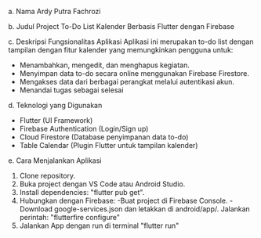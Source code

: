 a. Nama
Ardy Putra Fachrozi

b. Judul Project
To-Do List Kalender Berbasis Flutter dengan Firebase

c. Deskripsi Fungsionalitas Aplikasi
Aplikasi ini merupakan to-do list dengan tampilan dengan fitur kalender yang memungkinkan pengguna untuk:
- Menambahkan, mengedit, dan menghapus kegiatan.
- Menyimpan data to-do secara online menggunakan Firebase Firestore.
- Mengakses data dari berbagai perangkat melalui autentikasi akun.
- Menandai tugas sebagai selesai

d. Teknologi yang Digunakan
- Flutter (UI Framework)
- Firebase Authentication (Login/Sign up)
- Cloud Firestore (Database penyimpanan data to-do)
- Table Calendar (Plugin Flutter untuk tampilan kalender)

e. Cara Menjalankan Aplikasi
1. Clone repository.
2. Buka project dengan VS Code atau Android Studio.
3. Install dependencies: "flutter pub get".
4. Hubungkan dengan Firebase: -Buat project di Firebase Console. -Download google-services.json dan letakkan di android/app/. Jalankan perintah: "flutterfire configure"
5. Jalankan App dengan run di terminal "flutter run"
